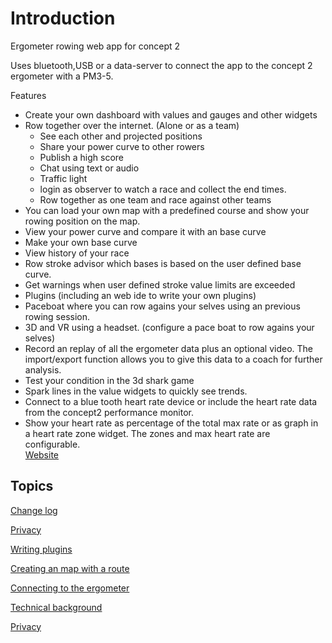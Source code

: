 # Introduction

Ergometer rowing web app for concept 2

Uses bluetooth,USB or a data-server to connect the app to the concept 2 ergometer with a PM3-5. 

Features
- Create your own dashboard with values and gauges and other widgets
-  Row together over the internet. (Alone or as a team) 
    * See each other and projected positions
    * Share your power curve to other rowers
    * Publish a high score
    * Chat using text or audio
    * Traffic light
    * login as observer to watch a race and collect the end times.
    * Row together as one team and race against other teams
- You can load your own map with a predefined course and show your rowing position on the map.
- View your power curve and compare it with an base curve
- Make your own base curve
- View history of your race
- Row stroke advisor which bases is based on the user defined base curve.
- Get warnings when user defined stroke value limits are exceeded
- Plugins (including an web ide to write your own plugins)
- Paceboat where you can row agains your selves using an previous rowing session.
- 3D and VR using a headset. (configure a pace boat to row agains your selves)
- Record an replay of all the ergometer data plus an optional video. The import/export function allows you to give this data to a coach for further analysis.
- Test your condition in the 3d shark game
- Spark lines in the value widgets to quickly see trends.
- Connect to a blue tooth heart rate device or include the heart rate data from the concept2 performance monitor.
- Show your heart rate as percentage of the total max rate or as graph in a heart rate zone widget. The zones and max heart rate are configurable.  
[Website](https://ergometer-space.org/)

## Topics

[Change log](ChangeLog.md)

[Privacy](Privacy.md)

[Writing plugins](PLUGINS.md)

[Creating an map with a route](Maps/README.md)

[Connecting to the ergometer](connection.md)

[Technical background](TECHNICAL.md)

[Privacy](Privacy.md)